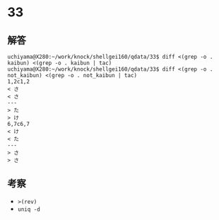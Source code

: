 # 33

## 解答

```
uchiyama@X280:~/work/knock/shellgei160/qdata/33$ diff <(grep -o . kaibun) <(grep -o . kaibun | tac)
uchiyama@X280:~/work/knock/shellgei160/qdata/33$ diff <(grep -o . not_kaibun) <(grep -o . not_kaibun | tac)
1,2c1,2
< さ
< さ
---
> た
> け
6,7c6,7
< け
< た
---
> さ
> さ
```

## 考察

- `>(rev)`
- `uniq -d`
